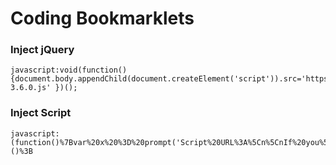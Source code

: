 # Coding Bookmarklets
### Inject jQuery
    javascript:void(function(){document.body.appendChild(document.createElement('script')).src='https://code.jquery.com/jquery-3.6.0.js' })();

### Inject Script
    javascript:(function()%7Bvar%20x%20%3D%20prompt('Script%20URL%3A%5Cn%5CnIf%20you%5C're%20importing%20from%20Github%2C%20open%20it%20raw.')%3B%0A%20%20try%20%7B%0A%20%20%20%20document.body.appendChild(document.createElement('script')).src%20%3D%20x%3B%0A%20%20%20%20alert('Script%20injected!')%3B%0A%20%20%7D%20catch%20(e)%20%7B%0A%20%20%20%20alert('Error%20injecting%20script.%20Most%20likely%20that%20you%20didn%5C't%20get%20the%20right%20URL.%5Cn%5CnError%20(for%20devs)%3A%20'%20%2B%20e)%3B%0A%20%20%7D%7D)()%3B